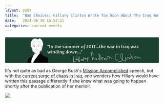 ```yaml
---
layout: post
title:  "Bad Choices: Hillary Clinton Wrote Too Soon About The Iraq War"
date:   2014-06-30 15:54:21
categories: current events
---
```


<img class="image-center" src="/hardchoices.png">

It's not quite as bad as George Bush's <a href="http://en.wikipedia.org/wiki/Mission_Accomplished_speech" target="_blank">Mission Accomplished</a> speech, but with <a href="http://www.nytimes.com/2014/06/29/world/middleeast/with-surge-of-chaos-in-iraq-a-familiar-problem-knocks-on-bidens-door.html?hp&action=click&pgtype=Homepage&version=HpSum&module=first-column-region&region=top-news&WT.nav=top-news&_r=0" target="_blank">the current surge of chaos in Iraq</a>, one wonders how Hillary would have written this passage differently if she knew what was going to happen shortly after the publication of her memoir.

<img src="https://dl.dropboxusercontent.com/u/10328969/HardChoices.PNG">

